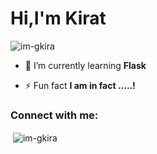 <h1 align="left">Hi,I'm Kirat</h1>

<p align="left"> <img src="https://komarev.com/ghpvc/?username=im-gkira&label=Profile%20views&color=0e75b6&style=flat" alt="im-gkira" /> </p>

- 🌱 I’m currently learning **Flask**

- ⚡ Fun fact **I am in fact .....!**

<h3 align="left">Connect with me:</h3>


<p>&nbsp;<img align="center" src="https://github-readme-stats.vercel.app/api?username=im-gkira&show_icons=true&locale=en" alt="im-gkira" /></p>
